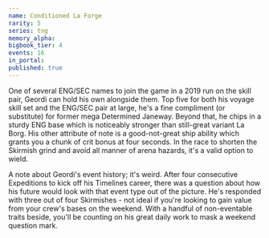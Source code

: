 ```yaml
---
name: Conditioned La Forge
rarity: 5
series: tng
memory_alpha:
bigbook_tier: 4
events: 16
in_portal:
published: true
---
```


One of several ENG/SEC names to join the game in a 2019 run on the skill pair, Geordi can hold his own alongside them. Top five for both his voyage skill set and the ENG/SEC pair at large, he's a fine compliment (or substitute) for former mega Determined Janeway. Beyond that, he chips in a sturdy ENG base which is noticeably stronger than still-great variant La Borg. His other attribute of note is a good-not-great ship ability which grants you a chunk of crit bonus at four seconds. In the race to shorten the Skirmish grind and avoid all manner of arena hazards, it's a valid option to wield.

A note about Geordi's event history; it's weird. After four consecutive Expeditions to kick off his Timelines career, there was a question about how his future would look with that event type out of the picture. He's responded with three out of four Skirmishes - not ideal if you're looking to gain value from your crew's bases on the weekend. With a handful of non-eventable traits beside, you'll be counting on his great daily work to mask a weekend question mark.
